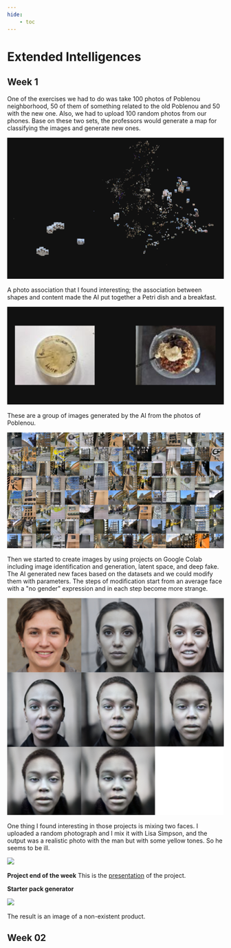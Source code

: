 ```yaml
---
hide:
    - toc
---
```

# Extended Intelligences
## **Week 1**

One of the exercises we had to do was take 100 photos of Poblenou neighborhood, 50 of them of something related to the old Poblenou and 50 with the new one. Also, we had to upload 100 random photos from our phones. Base on these two sets, the professors would generate a map for classifying the images and generate new ones. 

![](../images/img29.png)

A photo association that I found interesting; the association between shapes and content made the AI put together a Petri dish and a breakfast. 

![](../images/img30.png)

These are a group of images generated by the AI from the photos of Poblenou.

![](../images/img31.jpg)

Then we started to create images by using projects on Google Colab including image identification and generation, latent space, and deep fake. 
The AI generated new faces based on the datasets and we could modify them with parameters. The steps of modification start from an average face with a "no gender" expression and in each step become more strange. 

![](../images/img32.jpg)

One thing I found interesting in those projects is mixing two faces.
I uploaded a random photograph and I mix it with Lisa Simpson, and the output was a realistic photo with the man but with some yellow tones. So he seems to be ill. 

![](../images/img32.png)

**Project end of the week**
This is the [presentation](https://docs.google.com/presentation/d/1-4Eb5VKIGf3kqSfr40TxhLEWaPGLjzwR7zazM_jlasY/edit#slide=id.p) of the project. 

**Starter pack generator** 

![](../images/img34.jpg)

The result is an image of a non-existent product. 


## **Week 02**



